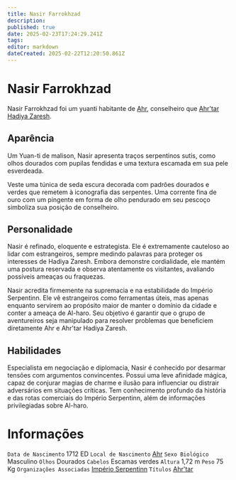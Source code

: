```yaml
---
title: Nasir Farrokhzad
description: 
published: true
date: 2025-02-23T17:24:29.241Z
tags: 
editor: markdown
dateCreated: 2025-02-22T12:20:50.861Z
---
```


# Nasir Farrokhzad
Nasir Farrokhzad foi um yuanti habitante de [Ahr](/lugares/plano-material/drafeon/sudeste-de-drafeon/ahr), conselheiro que [Ahr'tar Hadiya Zaresh](/individuos/arhtar-hadiya-zaresh).

## Aparência

Um Yuan-ti de malison, Nasir apresenta traços serpentinos sutis, como olhos dourados com pupilas fendidas e uma textura escamada em sua pele esverdeada.

Veste uma túnica de seda escura decorada com padrões dourados e verdes que remetem à iconografia das serpentes. Uma corrente fina de ouro com um pingente em forma de olho pendurado em seu pescoço simboliza sua posição de conselheiro.

## Personalidade

Nasir é refinado, eloquente e estrategista. Ele é extremamente cauteloso ao lidar com estrangeiros, sempre medindo palavras para proteger os interesses de Hadiya Zaresh. Embora demonstre cordialidade, ele mantém uma postura reservada e observa atentamente os visitantes, avaliando possíveis ameaças ou fraquezas.

Nasir acredita firmemente na supremacia e na estabilidade do Império Serpentinn. Ele vê estrangeiros como ferramentas úteis, mas apenas enquanto servirem ao propósito maior de manter o domínio da cidade e conter a ameaça de Al-haro. Seu objetivo é garantir que o grupo de aventureiros seja manipulado para resolver problemas que beneficiem diretamente Ahr e Ahr'tar Hadiya Zaresh.

## Habilidades

Especialista em negociação e diplomacia, Nasir é conhecido por desarmar tensões com argumentos convincentes. Possui uma leve afinidade mágica, capaz de conjurar magias de charme e ilusão para influenciar ou distrair adversários em situações críticas. Tem conhecimento profundo da história e das rotas comerciais do Império Serpentinn, além de informações privilegiadas sobre Al-haro.

# Informações
`Data de Nascimento` 1712 ED
`Local de Nascimento` [Ahr](/lugares/plano-material/drafeon/sudeste-de-drafeon/ahr)
`Sexo Biológico` Masculino
`Olhos` Dourados
`Cabelos` Escamas verdes
`Altura` 1,72 m
`Peso` 75 Kg
`Organizações Associadas` [Império Serpentinn](/faccoes/nacoes/imperio-serpentinn)
`Títulos` [Ahr'tar](/rankings-e-titulos/imperio-serpentinn/ahrtar)